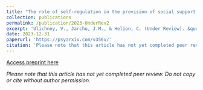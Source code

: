 ```yaml
---
title: "The role of self-regulation in the provision of social support."
collection: publications
permalink: /publication/2023-UnderRev2
excerpt: 'Ulichney, V., Jarcho, J.M., & Helion, C. (Under Review). &quot; The role of self-regulation in the provision of social support. &quot; <i>Under Review</i>.'
date: 2023-12-31
paperurl: 'https://psyarxiv.com/v356u/'
citation: 'Please note that this article has not yet completed peer review. Do not copy or cite without author permission.'
---
```


[Access preprint here](https://psyarxiv.com/v356u/)

*Please note that this article has not yet completed peer review. Do not copy or cite without author permission.*
